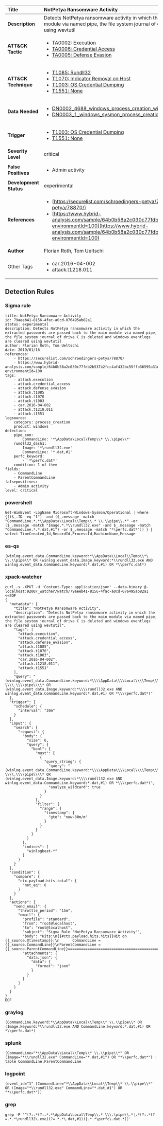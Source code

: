 | Title                    | NotPetya Ransomware Activity       |
|:-------------------------|:------------------|
| **Description**          | Detects NotPetya ransomware activity in which the extracted passwords are passed back to the main module via named pipe, the file system journal of drive C is deleted and windows eventlogs are cleared using wevtutil |
| **ATT&amp;CK Tactic**    |  <ul><li>[TA0002: Execution](https://attack.mitre.org/tactics/TA0002)</li><li>[TA0006: Credential Access](https://attack.mitre.org/tactics/TA0006)</li><li>[TA0005: Defense Evasion](https://attack.mitre.org/tactics/TA0005)</li></ul>  |
| **ATT&amp;CK Technique** | <ul><li>[T1085: Rundll32](https://attack.mitre.org/techniques/T1085)</li><li>[T1070: Indicator Removal on Host](https://attack.mitre.org/techniques/T1070)</li><li>[T1003: OS Credential Dumping](https://attack.mitre.org/techniques/T1003)</li><li>[T1551: None](https://attack.mitre.org/techniques/T1551)</li></ul>  |
| **Data Needed**          | <ul><li>[DN0002_4688_windows_process_creation_with_commandline](../Data_Needed/DN0002_4688_windows_process_creation_with_commandline.md)</li><li>[DN0003_1_windows_sysmon_process_creation](../Data_Needed/DN0003_1_windows_sysmon_process_creation.md)</li></ul>  |
| **Trigger**              | <ul><li>[T1003: OS Credential Dumping](../Triggers/T1003.md)</li><li>[T1551: None](../Triggers/T1551.md)</li></ul>  |
| **Severity Level**       | critical |
| **False Positives**      | <ul><li>Admin activity</li></ul>  |
| **Development Status**   | experimental |
| **References**           | <ul><li>[https://securelist.com/schroedingers-petya/78870/](https://securelist.com/schroedingers-petya/78870/)</li><li>[https://www.hybrid-analysis.com/sample/64b0b58a2c030c77fdb2b537b2fcc4af432bc55ffb36599a31d418c7c69e94b1?environmentId=100](https://www.hybrid-analysis.com/sample/64b0b58a2c030c77fdb2b537b2fcc4af432bc55ffb36599a31d418c7c69e94b1?environmentId=100)</li></ul>  |
| **Author**               | Florian Roth, Tom Ueltschi |
| Other Tags           | <ul><li>car.2016-04-002</li><li>attack.t1218.011</li></ul> | 

## Detection Rules

### Sigma rule

```
title: NotPetya Ransomware Activity
id: 79aeeb41-8156-4fac-a0cd-076495ab82a1
status: experimental
description: Detects NotPetya ransomware activity in which the extracted passwords are passed back to the main module via named pipe, the file system journal of drive C is deleted and windows eventlogs are cleared using wevtutil
author: Florian Roth, Tom Ueltschi
date: 2019/01/16
references:
    - https://securelist.com/schroedingers-petya/78870/
    - https://www.hybrid-analysis.com/sample/64b0b58a2c030c77fdb2b537b2fcc4af432bc55ffb36599a31d418c7c69e94b1?environmentId=100
tags:
    - attack.execution
    - attack.credential_access
    - attack.defense_evasion
    - attack.t1085
    - attack.t1070
    - attack.t1003
    - car.2016-04-002
    - attack.t1218.011
    - attack.t1551
logsource:
    category: process_creation
    product: windows
detection:
    pipe_com:
        CommandLine: '*\AppData\Local\Temp\\* \\.\pipe\\*'
    rundll32_dash1:
        Image: '*\rundll32.exe'
        CommandLine: '*.dat,#1'
    perfc_keyword:
        - '*\perfc.dat*'
    condition: 1 of them
fields:
    - CommandLine
    - ParentCommandLine
falsepositives:
    - Admin activity
level: critical

```





### powershell
    
```
Get-WinEvent -LogName Microsoft-Windows-Sysmon/Operational | where {(($_.ID -eq "1") -and ($_.message -match "CommandLine.*.*\\AppData\\Local\\Temp\\.* \\.\\pipe\\.*" -or ($_.message -match "Image.*.*\\rundll32.exe" -and $_.message -match "CommandLine.*.*.dat,#1") -or $_.message -match "*\perfc.dat*")) } | select TimeCreated,Id,RecordId,ProcessId,MachineName,Message
```


### es-qs
    
```
(winlog.event_data.CommandLine.keyword:*\\AppData\\Local\\Temp\\*\ \\.\\pipe\\* OR (winlog.event_data.Image.keyword:*\\rundll32.exe AND winlog.event_data.CommandLine.keyword:*.dat,#1) OR *\\perfc.dat*)
```


### xpack-watcher
    
```
curl -s -XPUT -H 'Content-Type: application/json' --data-binary @- localhost:9200/_watcher/watch/79aeeb41-8156-4fac-a0cd-076495ab82a1 <<EOF
{
  "metadata": {
    "title": "NotPetya Ransomware Activity",
    "description": "Detects NotPetya ransomware activity in which the extracted passwords are passed back to the main module via named pipe, the file system journal of drive C is deleted and windows eventlogs are cleared using wevtutil",
    "tags": [
      "attack.execution",
      "attack.credential_access",
      "attack.defense_evasion",
      "attack.t1085",
      "attack.t1070",
      "attack.t1003",
      "car.2016-04-002",
      "attack.t1218.011",
      "attack.t1551"
    ],
    "query": "(winlog.event_data.CommandLine.keyword:*\\\\AppData\\\\Local\\\\Temp\\\\*\\ \\\\.\\\\pipe\\\\* OR (winlog.event_data.Image.keyword:*\\\\rundll32.exe AND winlog.event_data.CommandLine.keyword:*.dat,#1) OR *\\\\perfc.dat*)"
  },
  "trigger": {
    "schedule": {
      "interval": "30m"
    }
  },
  "input": {
    "search": {
      "request": {
        "body": {
          "size": 0,
          "query": {
            "bool": {
              "must": [
                {
                  "query_string": {
                    "query": "(winlog.event_data.CommandLine.keyword:*\\\\AppData\\\\Local\\\\Temp\\\\*\\ \\\\.\\\\pipe\\\\* OR (winlog.event_data.Image.keyword:*\\\\rundll32.exe AND winlog.event_data.CommandLine.keyword:*.dat,#1) OR *\\\\perfc.dat*)",
                    "analyze_wildcard": true
                  }
                }
              ],
              "filter": {
                "range": {
                  "timestamp": {
                    "gte": "now-30m/m"
                  }
                }
              }
            }
          }
        },
        "indices": [
          "winlogbeat-*"
        ]
      }
    }
  },
  "condition": {
    "compare": {
      "ctx.payload.hits.total": {
        "not_eq": 0
      }
    }
  },
  "actions": {
    "send_email": {
      "throttle_period": "15m",
      "email": {
        "profile": "standard",
        "from": "root@localhost",
        "to": "root@localhost",
        "subject": "Sigma Rule 'NotPetya Ransomware Activity'",
        "body": "Hits:\n{{#ctx.payload.hits.hits}}Hit on {{_source.@timestamp}}:\n      CommandLine = {{_source.CommandLine}}\nParentCommandLine = {{_source.ParentCommandLine}}================================================================================\n{{/ctx.payload.hits.hits}}",
        "attachments": {
          "data.json": {
            "data": {
              "format": "json"
            }
          }
        }
      }
    }
  }
}
EOF

```


### graylog
    
```
(CommandLine.keyword:*\\AppData\\Local\\Temp\\* \\.\\pipe\\* OR (Image.keyword:*\\rundll32.exe AND CommandLine.keyword:*.dat,#1) OR *\\perfc.dat*)
```


### splunk
    
```
(CommandLine="*\\AppData\\Local\\Temp\\* \\.\\pipe\\*" OR (Image="*\\rundll32.exe" CommandLine="*.dat,#1") OR "*\\perfc.dat*") | table CommandLine,ParentCommandLine
```


### logpoint
    
```
(event_id="1" (CommandLine="*\\AppData\\Local\\Temp\\* \\.\\pipe\\*" OR (Image="*\\rundll32.exe" CommandLine="*.dat,#1") OR "*\\perfc.dat*"))
```


### grep
    
```
grep -P '^(?:.*(?:.*.*\AppData\Local\Temp\\.* \\\.\pipe\\.*|.*(?:.*(?=.*.*\rundll32\.exe)(?=.*.*\.dat,#1))|.*.*\perfc\.dat.*))'
```



